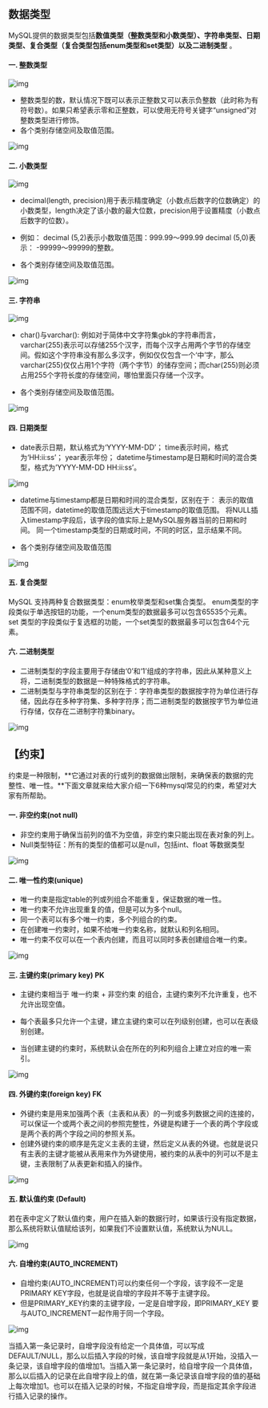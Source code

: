 ## 数据类型

MySQL提供的数据类型包括**数值类型（整数类型和小数类型）、字符串类型、日期类型、复合类型（复合类型包括enum类型和set类型）以及二进制类型** 。

#### 一. 整数类型



![img](images/MySQL数据类型/watermark,type_ZmFuZ3poZW5naGVpdGk,shadow_10,text_aHR0cHM6Ly9ibG9nLmNzZG4ubmV0L3dlaXhpbl80NTY5MjcwNQ==,size_16,color_FFFFFF,t_70.png)

- 整数类型的数，默认情况下既可以表示正整数又可以表示负整数（此时称为有符号数）。如果只希望表示零和正整数，可以使用无符号关键字“unsigned”对整数类型进行修饰。
- 各个类别存储空间及取值范围。

![img](images/MySQL数据类型/watermark,type_ZmFuZ3poZW5naGVpdGk,shadow_10,text_aHR0cHM6Ly9ibG9nLmNzZG4ubmV0L3dlaXhpbl80NTY5MjcwNQ==,size_16,color_FFFFFF,t_70-1666770456068-3.png)

#### 二. 小数类型

![img](images/MySQL数据类型/watermark,type_ZmFuZ3poZW5naGVpdGk,shadow_10,text_aHR0cHM6Ly9ibG9nLmNzZG4ubmV0L3dlaXhpbl80NTY5MjcwNQ==,size_16,color_FFFFFF,t_70-1666770482905-6.png)

- 
  decimal(length, precision)用于表示精度确定（小数点后数字的位数确定）的小数类型，length决定了该小数的最大位数，precision用于设置精度（小数点后数字的位数）。

- 例如： decimal (5,2)表示小数取值范围：999.99～999.99 decimal (5,0)表示： -99999～99999的整数。



- 各个类别存储空间及取值范围。


![img](images/MySQL数据类型/watermark,type_ZmFuZ3poZW5naGVpdGk,shadow_10,text_aHR0cHM6Ly9ibG9nLmNzZG4ubmV0L3dlaXhpbl80NTY5MjcwNQ==,size_16,color_FFFFFF,t_70-1666770540777-9.png)

#### 三. 字符串

![img](images/MySQL数据类型/watermark,type_ZmFuZ3poZW5naGVpdGk,shadow_10,text_aHR0cHM6Ly9ibG9nLmNzZG4ubmV0L3dlaXhpbl80NTY5MjcwNQ==,size_16,color_FFFFFF,t_70-1666770551928-12.png)

- char()与varchar(): 例如对于简体中文字符集gbk的字符串而言，varchar(255)表示可以存储255个汉字，而每个汉字占用两个字节的存储空间。假如这个字符串没有那么多汉字，例如仅仅包含一个‘中’字，那么varchar(255)仅仅占用1个字符（两个字节）的储存空间；而char(255)则必须占用255个字符长度的存储空间，哪怕里面只存储一个汉字。



- 各个类别存储空间及取值范围。

![img](images/MySQL数据类型/watermark,type_ZmFuZ3poZW5naGVpdGk,shadow_10,text_aHR0cHM6Ly9ibG9nLmNzZG4ubmV0L3dlaXhpbl80NTY5MjcwNQ==,size_16,color_FFFFFF,t_70-1666770576710-18.png)

#### 四. 日期类型

- date表示日期，默认格式为‘YYYY-MM-DD’； time表示时间，格式为‘HH:ii:ss’； year表示年份； datetime与timestamp是日期和时间的混合类型，格式为’YYYY-MM-DD HH:ii:ss’。

![img](images/MySQL数据类型/watermark,type_ZmFuZ3poZW5naGVpdGk,shadow_10,text_aHR0cHM6Ly9ibG9nLmNzZG4ubmV0L3dlaXhpbl80NTY5MjcwNQ==,size_16,color_FFFFFF,t_70-1666770586815-21.png)

- datetime与timestamp都是日期和时间的混合类型，区别在于： 表示的取值范围不同，datetime的取值范围远远大于timestamp的取值范围。 将NULL插入timestamp字段后，该字段的值实际上是MySQL服务器当前的日期和时间。 同一个timestamp类型的日期或时间，不同的时区，显示结果不同。

- 各个类别存储空间及取值范围

![img](images/MySQL数据类型/watermark,type_ZmFuZ3poZW5naGVpdGk,shadow_10,text_aHR0cHM6Ly9ibG9nLmNzZG4ubmV0L3dlaXhpbl80NTY5MjcwNQ==,size_16,color_FFFFFF,t_70-1666770627123-24.png)

#### 五. 复合类型

MySQL 支持两种复合数据类型：enum枚举类型和set集合类型。 enum类型的字段类似于单选按钮的功能，一个enum类型的数据最多可以包含65535个元素。 set 类型的字段类似于复选框的功能，一个set类型的数据最多可以包含64个元素。

#### 六. 二进制类型

- 二进制类型的字段主要用于存储由‘0’和‘1’组成的字符串，因此从某种意义上将，二进制类型的数据是一种特殊格式的字符串。
- 二进制类型与字符串类型的区别在于：字符串类型的数据按字符为单位进行存储，因此存在多种字符集、多种字符序；而二进制类型的数据按字节为单位进行存储，仅存在二进制字符集binary。

![img](images/MySQL数据类型/watermark,type_ZmFuZ3poZW5naGVpdGk,shadow_10,text_aHR0cHM6Ly9ibG9nLmNzZG4ubmV0L3dlaXhpbl80NTY5MjcwNQ==,size_16,color_FFFFFF,t_70-1666770697260-30.png)

## 【约束】



约束是一种限制，**它通过对表的行或列的数据做出限制，来确保表的数据的完整性、唯一性。**下面文章就来给大家介绍一下6种mysql常见的约束，希望对大家有所帮助。

#### 一. 非空约束(not null)

- 非空约束用于确保当前列的值不为空值，非空约束只能出现在表对象的列上。
- Null类型特征：所有的类型的值都可以是null，包括int、float 等数据类型


![img](images/MySQL数据类型/watermark,type_ZmFuZ3poZW5naGVpdGk,shadow_10,text_aHR0cHM6Ly9ibG9nLmNzZG4ubmV0L3dlaXhpbl80NTY5MjcwNQ==,size_16,color_FFFFFF,t_70-1666772303828-33.png)

#### 二. 唯一性约束(unique)

- 唯一约束是指定table的列或列组合不能重复，保证数据的唯一性。
- 唯一约束不允许出现重复的值，但是可以为多个null。
- 同一个表可以有多个唯一约束，多个列组合的约束。
- 在创建唯一约束时，如果不给唯一约束名称，就默认和列名相同。
- 唯一约束不仅可以在一个表内创建，而且可以同时多表创建组合唯一约束。

![img](images/MySQL数据类型/watermark,type_ZmFuZ3poZW5naGVpdGk,shadow_10,text_aHR0cHM6Ly9ibG9nLmNzZG4ubmV0L3dlaXhpbl80NTY5MjcwNQ==,size_16,color_FFFFFF,t_70-1666772324737-36.png)

#### 三. 主键约束(primary key) PK

- 主键约束相当于 唯一约束 + 非空约束 的组合，主键约束列不允许重复，也不允许出现空值。
- 每个表最多只允许一个主键，建立主键约束可以在列级别创建，也可以在表级别创建。

- 当创建主键的约束时，系统默认会在所在的列和列组合上建立对应的唯一索引。


![img](images/MySQL数据类型/watermark,type_ZmFuZ3poZW5naGVpdGk,shadow_10,text_aHR0cHM6Ly9ibG9nLmNzZG4ubmV0L3dlaXhpbl80NTY5MjcwNQ==,size_16,color_FFFFFF,t_70-1666772627153-39.png)

#### 四. 外键约束(foreign key) FK

- 外键约束是用来加强两个表（主表和从表）的一列或多列数据之间的连接的，可以保证一个或两个表之间的参照完整性，外键是构建于一个表的两个字段或是两个表的两个字段之间的参照关系。
- 创建外键约束的顺序是先定义主表的主键，然后定义从表的外键。也就是说只有主表的主键才能被从表用来作为外键使用，被约束的从表中的列可以不是主键，主表限制了从表更新和插入的操作。

![img](images/MySQL数据类型/watermark,type_ZmFuZ3poZW5naGVpdGk,shadow_10,text_aHR0cHM6Ly9ibG9nLmNzZG4ubmV0L3dlaXhpbl80NTY5MjcwNQ==,size_16,color_FFFFFF,t_70-1666772707629-42.png)

#### 五. 默认值约束 (Default)

若在表中定义了默认值约束，用户在插入新的数据行时，如果该行没有指定数据，那么系统将默认值赋给该列，如果我们不设置默认值，系统默认为NULL。

![img](images/MySQL数据类型/watermark,type_ZmFuZ3poZW5naGVpdGk,shadow_10,text_aHR0cHM6Ly9ibG9nLmNzZG4ubmV0L3dlaXhpbl80NTY5MjcwNQ==,size_16,color_FFFFFF,t_70-1666772905960-45.png)

#### 六. 自增约束(AUTO_INCREMENT)

- 自增约束(AUTO_INCREMENT)可以约束任何一个字段，该字段不一定是PRIMARY KEY字段，也就是说自增的字段并不等于主键字段。
- 但是PRIMARY_KEY约束的主键字段，一定是自增字段，即PRIMARY_KEY 要与AUTO_INCREMENT一起作用于同一个字段。


![img](images/MySQL数据类型/watermark,type_ZmFuZ3poZW5naGVpdGk,shadow_10,text_aHR0cHM6Ly9ibG9nLmNzZG4ubmV0L3dlaXhpbl80NTY5MjcwNQ==,size_16,color_FFFFFF,t_70-1666772944100-48.png)

当插入第一条记录时，自增字段没有给定一个具体值，可以写成DEFAULT/NULL，那么以后插入字段的时候，该自增字段就是从1开始，没插入一条记录，该自增字段的值增加1。当插入第一条记录时，给自增字段一个具体值，那么以后插入的记录在此自增字段上的值，就在第一条记录该自增字段的值的基础上每次增加1。也可以在插入记录的时候，不指定自增字段，而是指定其余字段进行插入记录的操作。
